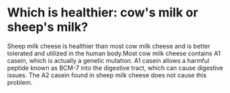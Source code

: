 # Which is healthier: cow's milk or sheep's milk?

Sheep milk cheese is healthier than most cow milk cheese and is better tolerated and utilized in the human body.Most cow milk cheese contains A1 casein, which is actually a genetic mutation. A1 casein allows a harmful peptide known as BCM-7 into the digestive tract, which can cause digestive issues. The A2 casein found in sheep milk cheese does not cause this problem.